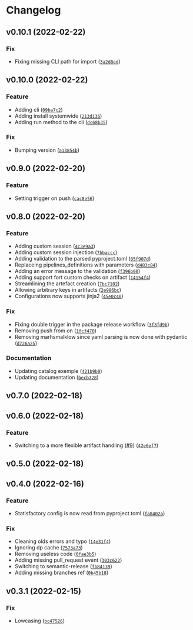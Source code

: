 # Changelog

<!--next-version-placeholder-->

## v0.10.1 (2022-02-22)
### Fix
* Fixing missing CLI path for import ([`3a2d8ed`](https://github.com/Sciance-Inc/statisfactory/commit/3a2d8ed68956c2aea979b03e45d04dbf318b2192))

## v0.10.0 (2022-02-22)
### Feature
* Adding cli ([`09ba7c2`](https://github.com/Sciance-Inc/statisfactory/commit/09ba7c246f35b1c0d0aa764ecff7701fb84958ed))
* Adding install systemwide ([`213d136`](https://github.com/Sciance-Inc/statisfactory/commit/213d136c6ada9cce4b6871995629634129f90c70))
* Adding run method to the cli ([`dc68b35`](https://github.com/Sciance-Inc/statisfactory/commit/dc68b352a0b1b332af8e0fd71ded9e838f37fc6b))

### Fix
* Bumping version ([`a13854b`](https://github.com/Sciance-Inc/statisfactory/commit/a13854b268947e58215760fff788ece86837685b))

## v0.9.0 (2022-02-20)
### Feature
* Setting trigger on push ([`cac8e56`](https://github.com/Sciance-Inc/statisfactory/commit/cac8e5649fb4168a7232eef5ae75dbb7de5f07a3))

## v0.8.0 (2022-02-20)
### Feature
* Adding custom session ([`4c3e9a3`](https://github.com/Sciance-Inc/statisfactory/commit/4c3e9a3d32b54455000bc66007e31464a08ec2e2))
* Adding custom session injection ([`7bbaccc`](https://github.com/Sciance-Inc/statisfactory/commit/7bbaccca4646a2e3340000d76b655a2fa29963a6))
* Adding validation to the parsed pyproject.toml ([`85f907d`](https://github.com/Sciance-Inc/statisfactory/commit/85f907d25c39ae8be035fa1e62061c113d7c0b27))
* Replaceing pipelines_definitions with parameters ([`d483c84`](https://github.com/Sciance-Inc/statisfactory/commit/d483c84321d7accfb105235882c4e8f970ae6016))
* Adding an error message to the validation ([`f396b00`](https://github.com/Sciance-Inc/statisfactory/commit/f396b00dcfa135dd7f0313ecd8663df3f5a93885))
* Adding support fort custom checks on artifact ([`14154f4`](https://github.com/Sciance-Inc/statisfactory/commit/14154f41a8c04cba699e31d7ecb2858db9343bea))
* Streamlining the artefact creation ([`7bc7102`](https://github.com/Sciance-Inc/statisfactory/commit/7bc71025d3ec741db0fba5f8b5d2b14efeaf0d7f))
* Allowing arbitrary keys in artifacts ([`2e986bc`](https://github.com/Sciance-Inc/statisfactory/commit/2e986bcf1a7d872aa7bdd3538a1193df894d8c73))
* Configurations now supports jinja2 ([`45e0c40`](https://github.com/Sciance-Inc/statisfactory/commit/45e0c403a45512d83d9f83dc3c0d196cfef898c7))

### Fix
* Fixing double trigger in the package release workflow ([`3f3fd9b`](https://github.com/Sciance-Inc/statisfactory/commit/3f3fd9bed720a9f765cd92befff287fb479ba183))
* Removing push from on ([`1fcf470`](https://github.com/Sciance-Inc/statisfactory/commit/1fcf470c0aea5bde00c15513fbea689a0245ac2a))
* Removing marhsmalklow since yaml parsing is now done with pydantic ([`d726a25`](https://github.com/Sciance-Inc/statisfactory/commit/d726a25970d4da7a5d3ce8c80288ed0a34c6b75a))

### Documentation
* Updating catalog exemple ([`421b9b0`](https://github.com/Sciance-Inc/statisfactory/commit/421b9b0290d70e0a3d72faa0cadb12172eee88f8))
* Updating documentation ([`becb728`](https://github.com/Sciance-Inc/statisfactory/commit/becb728875832e0b9fed6c65136a95a55ce32de2))

## v0.7.0 (2022-02-18)


## v0.6.0 (2022-02-18)
### Feature
* Switching to a more flexible artifact handling ([#9](https://github.com/Sciance-Inc/statisfactory/issues/9)) ([`42e6ef7`](https://github.com/Sciance-Inc/statisfactory/commit/42e6ef706cf4aa0ebaaf1642c7be8e854e824c77))

## v0.5.0 (2022-02-18)


## v0.4.0 (2022-02-16)
### Feature
* Statisfactory config is now read from pyproject.toml ([`fa8402a`](https://github.com/Sciance-Inc/statisfactory/commit/fa8402a56d567bc09c3390b3726e5c6d785ff884))

### Fix
* Cleaning olds errors and typo ([`14e31f4`](https://github.com/Sciance-Inc/statisfactory/commit/14e31f4a47880513833236be910b8f1a7bc1104c))
* Ignoring dp cache ([`7573a73`](https://github.com/Sciance-Inc/statisfactory/commit/7573a73b68151cf077c64cdc45f3def7f432b7d6))
* Removing useless code ([`0fae3b5`](https://github.com/Sciance-Inc/statisfactory/commit/0fae3b520ccc8f2a3e3039bc1e63e26b66c32765))
* Adding missing pull_request event ([`303c622`](https://github.com/Sciance-Inc/statisfactory/commit/303c6228365a2d88aea2b1bfec2e1a211bbe97fd))
* Switching to semantic-release ([`fb84139`](https://github.com/Sciance-Inc/statisfactory/commit/fb841392f226d142ce6c7a476ca2e5a63b3d283b))
* Adding missing branches ref ([`0b45b18`](https://github.com/Sciance-Inc/statisfactory/commit/0b45b18d4dfa5a924a621de8c6c02919ec8db727))

## v0.3.1 (2022-02-15)
### Fix
* Lowcasing ([`bc47526`](https://github.com/Sciance-Inc/statisfactory/commit/bc47526449e64456bf3344d452ada0768ce54fab))
